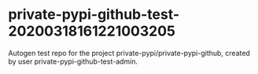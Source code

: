 # private-pypi-github-test-20200318161221003205
Autogen test repo for the project private-pypi/private-pypi-github, created by user private-pypi-github-test-admin.
